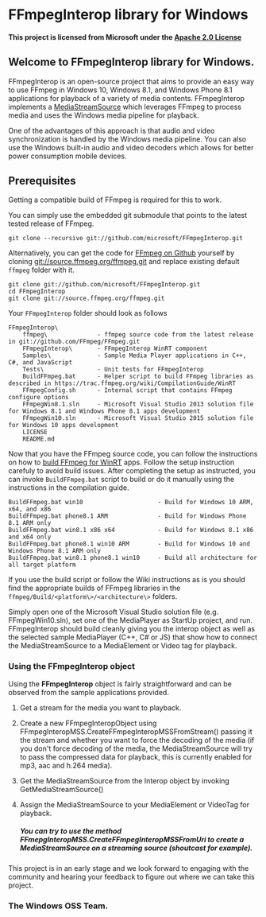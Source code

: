 # FFmpegInterop library for Windows

#### This project is licensed from Microsoft under the [Apache 2.0 License](http://www.apache.org/licenses/LICENSE-2.0)

## Welcome to FFmpegInterop library for Windows.

FFmpegInterop is an open-source project that aims to provide an easy way to use FFmpeg in Windows 10, Windows 8.1, and Windows Phone 8.1 applications for playback of a variety of media contents. FFmpegInterop implements a [MediaStreamSource](https://msdn.microsoft.com/en-us/library/windows/apps/windows.media.core.mediastreamsource.aspx) which leverages FFmpeg to process media and uses the Windows media pipeline for playback.

One of the advantages of this approach is that audio and video synchronization is handled by the Windows media pipeline. You can also use the Windows built-in audio and video decoders which allows for better power consumption mobile devices.

## Prerequisites
Getting a compatible build of FFmpeg is required for this to work.

You can simply use the embedded git submodule that points to the latest tested release of FFmpeg.

	git clone --recursive git://github.com/microsoft/FFmpegInterop.git

Alternatively, you can get the code for [FFmpeg on Github](http://github.com/FFmpeg) yourself by cloning [git://source.ffmpeg.org/ffmpeg.git](git://source.ffmpeg.org/ffmpeg.git) and replace existing default `ffmpeg` folder with it.

	git clone git://github.com/microsoft/FFmpegInterop.git
	cd FFmpegInterop
	git clone git://source.ffmpeg.org/ffmpeg.git

Your `FFmpegInterop` folder should look as follows

	FFmpegInterop\
	    ffmpeg\              - ffmpeg source code from the latest release in git://github.com/FFmpeg/FFmpeg.git
	    FFmpegInterop\       - FFmpegInterop WinRT component
	    Samples\             - Sample Media Player applications in C++, C#, and JavaScript
	    Tests\               - Unit tests for FFmpegInterop
	    BuildFFmpeg.bat      - Helper script to build FFmpeg libraries as described in https://trac.ffmpeg.org/wiki/CompilationGuide/WinRT
	    FFmpegConfig.sh      - Internal script that contains FFmpeg configure options
	    FFmpegWin8.1.sln     - Microsoft Visual Studio 2013 solution file for Windows 8.1 and Windows Phone 8.1 apps development
	    FFmpegWin10.sln      - Microsoft Visual Studio 2015 solution file for Windows 10 apps development
	    LICENSE
	    README.md

Now that you have the FFmpeg source code, you can follow the instructions on how to [build FFmpeg for WinRT](https://trac.ffmpeg.org/wiki/CompilationGuide/WinRT) apps. Follow the setup instruction carefuly to avoid build issues. After completing the setup as instructed, you can invoke `BuildFFmpeg.bat` script to build or do it manually using the instructions in the compilation guide.

	BuildFFmpeg.bat win10                     - Build for Windows 10 ARM, x64, and x86
	BuildFFmpeg.bat phone8.1 ARM              - Build for Windows Phone 8.1 ARM only
	BuildFFmpeg.bat win8.1 x86 x64            - Build for Windows 8.1 x86 and x64 only
	BuildFFmpeg.bat phone8.1 win10 ARM        - Build for Windows 10 and Windows Phone 8.1 ARM only
	BuildFFmpeg.bat win8.1 phone8.1 win10     - Build all architecture for all target platform

If you use the build script or follow the Wiki instructions as is you should find the appropriate builds of FFmpeg libraries in the `ffmpeg/Build/<platform\>/<architecture\>` folders.

Simply open one of the Microsoft Visual Studio solution file (e.g. FFmpegWin10.sln), set one of the MediaPlayer as StartUp project, and run. FFmpegInterop should build cleanly giving you the interop object as well as the selected sample MediaPlayer (C++, C# or JS) that show how to connect the MediaStreamSource to a MediaElement or Video tag for playback.

### Using the FFmpegInterop object

Using the **FFmpegInterop** object is fairly straightforward and can be observed from the sample applications provided.

1. Get a stream for the media you want to playback.
2. Create a new FFmpegInteropObject using FFmpegInteropMSS.CreateFFmpegInteropMSSFromStream() passing it the stream and whether you want to force the decoding of the media (if you don't force decoding of the media, the MediaStreamSource will try to pass the compressed data for playback, this is currently enabled for mp3, aac and h.264 media).
3. Get the MediaStreamSource from the Interop object by invoking GetMediaStreamSource()
4. Assign the MediaStreamSource to your MediaElement or VideoTag for playback.

	##### You can try to use the method FFmepgInteropMSS.CreateFFmpegInteropMSSFromUri to create a MediaStreamSource on a streaming source (shoutcast for example).

This project is in an early stage and we look forward to engaging with the community and hearing your feedback to figure out where we can take this project.

### The Windows OSS Team.
